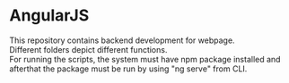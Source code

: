 # AngularJS
This repository contains backend development for webpage.<br>Different folders depict different functions.<br>For running the scripts, the system must have npm package installed and afterthat the package must be run by using "ng serve" from CLI.
